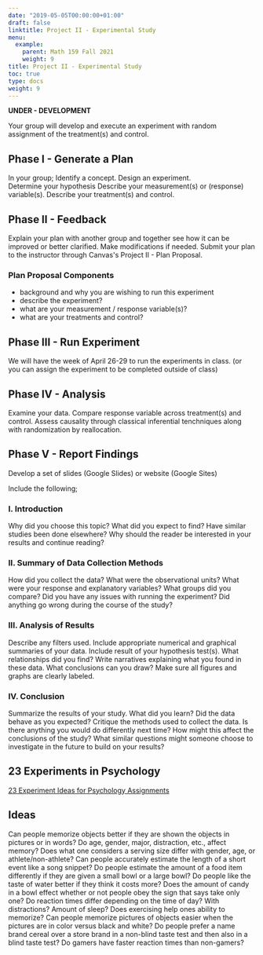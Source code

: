 ```yaml
---
date: "2019-05-05T00:00:00+01:00"
draft: false
linktitle: Project II - Experimental Study
menu:
  example:
    parent: Math 159 Fall 2021
    weight: 9
title: Project II - Experimental Study
toc: true
type: docs
weight: 9
---
```

**UNDER - DEVELOPMENT**

Your group will develop and execute an experiment with random assignment of the treatment(s) and control.

## Phase I - Generate a Plan
In your group;
Identify a concept.
Design an experiment.  
Determine your hypothesis
Describe your measurement(s) or (response) variable(s).
Describe your treatment(s) and control.

## Phase II - Feedback
Explain your plan with another group and together see how it can be improved or better clarified.  Make modifications if needed.  Submit your plan to the instructor through Canvas's Project II - Plan Proposal.

### Plan Proposal Components
- background and why you are wishing to run this experiment
- describe the experiment?
- what are your measurement / response variable(s)?
- what are your treatments and control?

## Phase III -  Run Experiment 
We will have the week of April 26-29 to run the experiments in class.  (or you can assign the experiment to be completed outside of class)  

## Phase IV - Analysis
Examine your data.  Compare response variable across treatment(s) and control. Assess causality through classical inferential tenchniques along with randomization by reallocation.

## Phase V - Report Findings
Develop a set of slides (Google Slides) or website (Google Sites)

Include the following;
### I. Introduction
Why did you choose this topic?  What did you expect to find?  Have similar studies been done elsewhere?  Why should the reader be interested in your results and continue reading?

### II.  Summary of Data Collection Methods 
How did you collect the data?  What were the observational units? What were your response and explanatory variables? What groups did you compare?   Did you have any issues with running the experiment?  Did anything go wrong during the course of the study?  
 

### III.  Analysis of Results 
Describe any filters used.  Include appropriate numerical and graphical summaries of your data.  Include result of your hypothesis test(s).  What relationships did you find? Write narratives explaining what you found in these data.   What conclusions can you draw? Make sure all figures and graphs are clearly labeled.
 

### IV. Conclusion 
Summarize the results of your study.  What did you learn?  Did the data behave as you expected?  Critique the methods used to collect the data.  Is there anything you would do differently next time?  How might this affect the conclusions of the study?  What similar questions might someone choose to investigate in the future to build on your results?

## 23 Experiments in Psychology
[23 Experiment Ideas for Psychology Assignments](https://www.verywellmind.com/psychology-experiment-ideas-2795669)

## Ideas
Can people memorize objects better if they are shown the objects in pictures or in words?
Do age, gender, major, distraction, etc., affect memory?
Does what one considers a serving size differ with gender, age, or athlete/non-athlete?
Can people accurately estimate the length of a short event like a song snippet?
Do people estimate the amount of a food item differently if they are given a small bowl or a large bowl?
Do people like the taste of water better if they think it costs more?
Does the amount of candy in a bowl effect whether or not people obey the sign that says take only one?
Do reaction times differ depending on the time of day?  With distractions?  Amount of sleep?
Does exercising help ones ability to memorize?
Can people memorize pictures of objects easier when the pictures are in color versus black and white?
Do people prefer a name brand cereal over a store brand in a non-blind taste test and then  also in a blind taste test?
Do gamers have faster reaction times than non-gamers?

